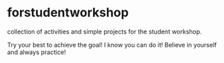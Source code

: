 # forstudentworkshop
collection of activities and simple projects for the student workshop.

Try your best to achieve the goal! I know you can do it! Believe in yourself and always practice! 

